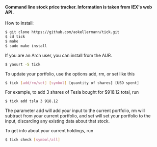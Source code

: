 #### Command line stock price tracker. Information is taken from IEX's web API.
How to install:
```bash
$ git clone https://github.com/aokellermann/tick.git
$ cd tick
$ make
$ sudo make install
```
If you are an Arch user, you can install from the AUR.
```bash
$ yaourt -S tick
```
To update your portfolio, use the options add, rm, or set like this
```bash
$ tick [add/rm/set] [symbol] [quantity of shares] [USD spent]
```
For example, to add 3 shares of Tesla bought for $918.12 total, run
```bash
$ tick add tsla 3 918.12
```
The parameter add will add your input to the current portfolio, rm will subtract from your current portfolio, and set will set your portfolio to the input, discarding any existing data about that stock.

To get info about your current holdings, run
```bash
$ tick check [symbol/all]
```